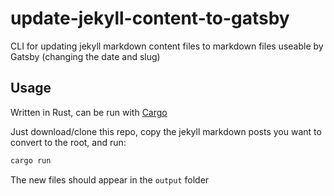 # update-jekyll-content-to-gatsby

CLI for updating jekyll markdown content files to markdown files useable by Gatsby (changing the date and slug)

## Usage

Written in Rust, can be run with [Cargo](https://doc.rust-lang.org/cargo/getting-started/installation.html)

Just download/clone this repo, copy the jekyll markdown posts you want to convert to the root, and run:

```bash
cargo run
```

The new files should appear in the `output` folder
